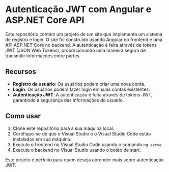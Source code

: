 # Autenticação JWT com Angular e ASP.NET Core API

Este repositório contém um projeto de um site que implementa um sistema de registro e login. O site foi construído usando Angular no frontend e uma API ASP.NET Core no backend. A autenticação é feita através de tokens JWT (JSON Web Tokens), proporcionando uma maneira segura de transmitir informações entre partes.

## Recursos

- **Registro de usuário**: Os usuários podem criar uma nova conta.
- **Login**: Os usuários podem fazer login em suas contas existentes.
- **Autenticação JWT**: A autenticação é feita através de tokens JWT, garantindo a segurança das informações do usuário.

## Como usar

1. Clone este repositório para a sua máquina local.
2. Certifique-se de que o Visual Studio e o Visual Studio Code estão instalados em sua máquina.
3. Execute o frontend no Visual Studio Code usando o comando `ng serve`.
4. Execute o backend no Visual Studio usando o botão de start.

Este projeto é perfeito para quem deseja aprender mais sobre autenticação JWT.
